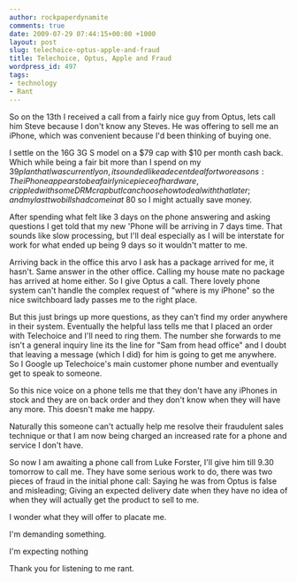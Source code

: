 ```yaml
---
author: rockpaperdynamite
comments: true
date: 2009-07-29 07:44:15+00:00 +1000
layout: post
slug: telechoice-optus-apple-and-fraud
title: Telechoice, Optus, Apple and Fraud
wordpress_id: 497
tags:
- technology
- Rant
---
```


So on the 13th I received a call from a fairly nice guy from Optus, lets call him Steve because I don't know any Steves. He was offering to sell me an iPhone, which was convenient because I'd been thinking of buying one.

I settle on the 16G 3G S model on a $79 cap with $10 per month cash back. Which while being a fair bit more than I spend on my $39 plan that I was currently on, it sounded like a decent deal for two reasons: The iPhone appears to be a fairly nice piece of hardware, crippled with some DRM crap but I can choose how to deal with that later; and my last two bills had come in at ~$80 so I might actually save money.

After spending what felt like 3 days on the phone answering and asking questions I get told that my new 'Phone will be arriving in 7 days time. That sounds like slow processing, but I'll deal especially as I will be interstate for work for what ended up being 9 days so it wouldn't matter to me.<!-- more -->

Arriving back in the office this arvo I ask has a package arrived for me, it hasn't. Same answer in the other office. Calling my house mate no package has arrived at home either. So I give Optus a call. There lovely phone system can't handle the complex request of "where is my iPhone" so the nice switchboard lady passes me to the right place.

But this just brings up more questions, as they can't find my order anywhere in their system. Eventually the helpful lass tells me that I placed an order with Telechoice and I'll need to ring them. The number she forwards to me isn't a general inquiry line its the line for "Sam from head office" and I doubt that leaving a message (which I did) for him is going to get me anywhere. So I Google up Telechoice's main customer phone number and eventually get to speak to someone.

So this nice voice on a phone tells me that they don't have any iPhones in stock and they are on back order and they don't know when they will have any more. This doesn't make me happy.

Naturally this someone can't actually help me resolve their fraudulent sales technique or that I am now being charged an increased rate for a phone and service I don't have.

So now I am awaiting a phone call from Luke Forster, I'll give him till 9.30 tomorrow to call me. They have some serious work to do, there was two pieces of fraud in the initial phone call: Saying he was from Optus is false and misleading; Giving an expected delivery date when they have no idea of when they will actually get the product to sell to me.

I wonder what they will offer to placate me.

I'm demanding something.

I'm expecting nothing

Thank you for listening to me rant.
